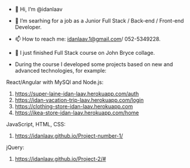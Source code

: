 - 👋 Hi, I’m @idanlaav
- 👀 I’m searhing for a job as a Junior Full Stack / Back-end / Front-end Developer.
- 📫 How to reach me: idanlaav.1@gmail.com/ 052-5349228.

- 🌱 I just finished Full Stack course on John Bryce collage.
- During the course I developed some projects based on new and advanced technologies, for example:

React/Angular with MySQl and Node.js:
1. https://super-laine-idan-laav.herokuapp.com/auth
2. https://idan-vacation-trip-laav.herokuapp.com/login
3. https://clothing-store-idan-laav.herokuapp.com
4. https://ikea-store-idan-laav.herokuapp.com/home
<!-- 4. https://steimatzky-idan-laav.herokuapp.com -->
<!-- 4. https://am-pm-idan-laav.herokuapp.com // need to fix something -->

JavaScript, HTML, CSS:
1. https://idanlaav.github.io/Project-number-1/

jQuery:
1. https://idanlaav.github.io/Project-2/#


<!---
idanlaav/idanlaav is a ✨ special ✨ repository because its `README.md` (this file) appears on your GitHub profile.
You can click the Preview link to take a look at your changes.
--->

